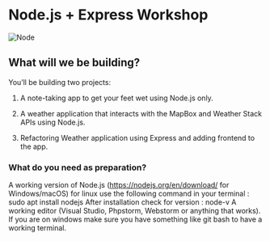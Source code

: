 # Node.js + Express Workshop

![Node](https://i0.wp.com/projectsplaza.com/wp-content/uploads/2018/02/create-simple-static-website-with-nodejs-express.png?fit=1100%2C400)

## What will we be building?

You’ll be building two projects:

1. A note-taking app to get your feet wet using Node.js only.

2. A weather application that interacts with the MapBox and Weather Stack APIs using Node.js.

3. Refactoring Weather application using Express and adding frontend to the app.

### What do you need as preparation?

A working version of Node.js (https://nodejs.org/en/download/ for Windows/macOS)
for linux use the following command in your terminal : sudo apt install nodejs
After installation check for version : node-v
A working editor (Visual Studio, Phpstorm, Webstorm or anything that works).
If you are on windows make sure you have something like git bash to have a working terminal.





